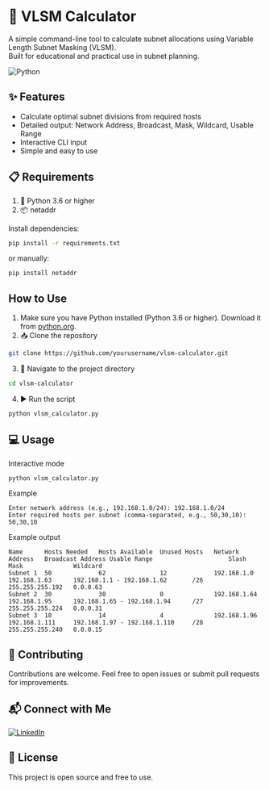 # 📐 VLSM Calculator
A simple command-line tool to calculate subnet allocations using Variable Length Subnet Masking (VLSM).  
Built for educational and practical use in subnet planning.

![Python](https://img.shields.io/badge/Python-3.6%2B-blue.svg)

## ✨ Features
- Calculate optimal subnet divisions from required hosts
- Detailed output: Network Address, Broadcast, Mask, Wildcard, Usable Range
- Interactive CLI input
- Simple and easy to use

## 📋 Requirements
1. 🐍 Python 3.6 or higher
2. 📦 netaddr

Install dependencies:

```bash
pip install -r requirements.txt
```

or manually:

```bash
pip install netaddr
```

## How to Use
1. Make sure you have Python installed (Python 3.6 or higher). Download it from [python.org](https://www.python.org/downloads/).
2. 📥 Clone the repository
```bash
git clone https://github.com/yourusername/vlsm-calculator.git
```
3. 📂 Navigate to the project directory
```bash
cd vlsm-calculator
```
4. ▶️ Run the script
```bash
python vlsm_calculator.py
```

## 💻 Usage
Interactive mode
```bash
python vlsm_calculator.py
```

Example
```plaintext
Enter network address (e.g., 192.168.1.0/24): 192.168.1.0/24
Enter required hosts per subnet (comma-separated, e.g., 50,30,10): 50,30,10
```

Example output
```plaintext
Name      Hosts Needed   Hosts Available  Unused Hosts   Network Address   Broadcast Address Usable Range                     Slash  Mask              Wildcard
Subnet 1  50             62               12             192.168.1.0       192.168.1.63      192.168.1.1 - 192.168.1.62       /26    255.255.255.192   0.0.0.63
Subnet 2  30             30               0              192.168.1.64      192.168.1.95      192.168.1.65 - 192.168.1.94      /27    255.255.255.224   0.0.0.31
Subnet 3  10             14               4              192.168.1.96      192.168.1.111     192.168.1.97 - 192.168.1.110     /28    255.255.255.240   0.0.0.15
```

## 🤝 Contributing
Contributions are welcome. Feel free to open issues or submit pull requests for improvements.

## 📬 Connect with Me
[![LinkedIn](https://img.shields.io/badge/LinkedIn-Sultan%20Badra-blue?logo=linkedin&logoColor=white&style=flat-square)](https://www.linkedin.com/in/sultan-badra)

## 📜 License
This project is open source and free to use.